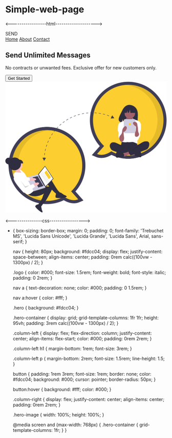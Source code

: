 # Simple-web-page

<-----------------html-------------------->
<!DOCTYPE html>
<html lang="en">
  <head>
    <meta charset="UTF-8" />
    <meta name="viewport" content="width=device-width, initial-scale=1.0" />
    <title>Document</title>
    <link rel="stylesheet" href="style.css" />
  </head>
  <body>
    <nav>
      <div class="logo">SEND</div>
      <div class="nav-items">
        <a href="/">Home</a> <a href="/">About</a> <a href="/">Contact</a>
      </div>
    </nav>
    <section class="hero">
      <div class="hero-container">
        <div class="column-left">
          <h1>Send Unlimited Messages</h1>
          <p>
            No contracts or unwanted fees. Exclusive offer for new customers
            only.
          </p>
          <button>Get Started</button>
        </div>
        <div class="column-right">
          <img
            src="./image-1.svg"
            alt="illustration
        "
            class="hero-image"
          />
        </div>
      </div>
    </section>
  </body>
</html>








<---------------css----------------->


* {
    box-sizing: border-box;
    margin: 0;
    padding: 0;
    font-family: 'Trebuchet MS', 'Lucida Sans Unicode', 'Lucida Grande',
      'Lucida Sans', Arial, sans-serif;
  }
  
  nav {
    height: 80px;
    background: #fdcc04;
    display: flex;
    justify-content: space-between;
    align-items: center;
    padding: 0rem calc((100vw - 1300px) / 2);
  }
  
  .logo {
    color: #000;
    font-size: 1.5rem;
    font-weight: bold;
    font-style: italic;
    padding: 0 2rem;
  }
  
  nav a {
    text-decoration: none;
    color: #000;
    padding: 0 1.5rem;
  }
  
  nav a:hover {
    color: #fff;
  }
  
  .hero {
    background: #fdcc04;
  }
  
  .hero-container {
    display: grid;
    grid-template-columns: 1fr 1fr;
    height: 95vh;
    padding: 3rem calc((100vw - 1300px) / 2);
  }
  
  .column-left {
    display: flex;
    flex-direction: column;
    justify-content: center;
    align-items: flex-start;
    color: #000;
    padding: 0rem 2rem;
  }
  
  .column-left h1 {
    margin-bottom: 1rem;
    font-size: 3rem;
  }
  
  .column-left p {
    margin-bottom: 2rem;
    font-size: 1.5rem;
    line-height: 1.5;
  }
  
  button {
    padding: 1rem 3rem;
    font-size: 1rem;
    border: none;
    color: #fdcc04;
    background: #000;
    cursor: pointer;
    border-radius: 50px;
  }
  
  button:hover {
    background: #fff;
    color: #000;
  }
  
  .column-right {
    display: flex;
    justify-content: center;
    align-items: center;
    padding: 0rem 2rem;
  }
  
  .hero-image {
    width: 100%;
    height: 100%;
  }
  
  @media screen and (max-width: 768px) {
    .hero-container {
      grid-template-columns: 1fr;
    }
  }
